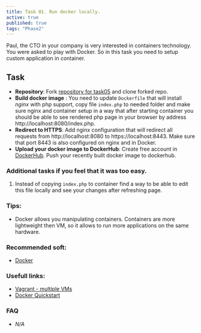 ```yaml
---
title: Task 01. Run docker locally.
active: true
published: true
tags: "Phase2"
---
```


Paul, the CTO in your company is very interested in containers technology. You were asked to play with Docker. So in this task you need to setup custom application in container.
<!--more-->

## Task

* **Repository**: Fork [repository for task05](https://github.com/learningdevops-makvaz-com/phase02_task01) and clone forked repo.
* **Build docker image** : You need to update `Dockerfile` that will install *nginx* with php support, copy file `index.php` to needed folder and make sure nginx and container setup in a way that after starting container you should be able to see rendered php page in your browser by address http://localhost:8080/index.php.
* **Redirect to HTTPS**: Add nginx configuration that will redirect all requests from http://localhost:8080 to https://localhost:8443. Make sure that port 8443 is also configured on nginx and in Docker.
* **Upload your docker image to DockerHub**: Create free account in [DockerHub](https://hub.docker.com/signup). Push your recently built docker image to dockerhub.

### Additional tasks if you feel that it was too easy.
1. Instead of copying `index.php` to container find a way to be able to edit this file locally and see your changes after refreshing page.

### Tips:

* Docker allows you manipulating containers. Containers are more lightweight then VM, so it allows to run more applications on the same hardware.

### Recommended soft:

* [Docker](https://www.docker.com/)

### Usefull links:

* [Vagrant - multiple VMs](https://www.vagrantup.com/docs/multi-machine)
* [Docker Quickstart](https://docs.docker.com/get-started/)

### FAQ

* *N/A*
